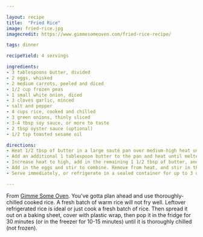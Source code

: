 ```yaml
---

layout: recipe
title:  "Fried Rice"
image: fried-rice.jpg
imagecredit: https://www.gimmesomeoven.com/fried-rice-recipe/

tags: dinner

recipeYield: 4 servings

ingredients:
- 3 tablespoons butter, divided
- 2 eggs, whisked
- 2 medium carrots, peeled and diced
- 1/2 cup frozen peas
- 1 small white onion, diced
- 3 cloves garlic, minced
- salt and pepper
- 4 cups rice, cooked and chilled 
- 3 green onions, thinly sliced
- 3-4 tbsp soy sauce, or more to taste
- 2 tbsp oyster sauce (optional)
- 1/2 tsp toasted sesame oil

directions:
- Heat 1/2 tbsp of butter in a large sauté pan over medium-high heat until melted. Add egg, and cook until scrambled, stirring occasionally. Remove egg, and transfer to a separate plate.
- Add an additional 1 tablespoon butter to the pan and heat until melted. Add carrots, onion, peas and garlic, and season with a generous pinch of salt and pepper. Sauté for about 5 minutes or until the onion and carrots are soft. 
- Increase heat to high, add in the remaining 1 1/2 tbsp of butter, and stir until melted. Immediately add the rice, green onions, soy sauce and oyster sauce (if using), and stir until combined. Continue stirring for an additional 3 minutes to fry the rice. 
- Add in the eggs and stir to combine. Remove from heat, and stir in the sesame oil until combined.
- Serve immediately, or refrigerate in a sealed container for up to 3 days.

---
```


From [Gimme Some Oven](https://www.gimmesomeoven.com/fried-rice-recipe/). You've gotta plan ahead and use thoroughly-chilled cooked rice. A fresh batch of warm rice will not fry well. Leftover refrigerated rice is ideal or just cook a fresh batch of rice. Then spread it out on a baking sheet, cover with plastic wrap, then pop it in the fridge for 30 minutes (or in the freezer for 10-15 minutes) until it is thoroughly chilled (not frozen).
